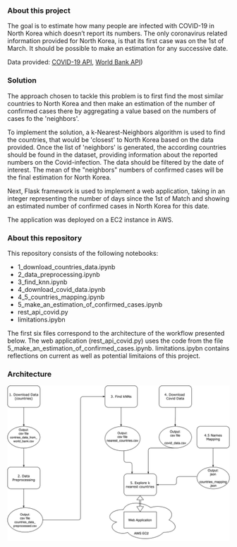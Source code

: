 ### About this project

The goal is to estimate how many people are infected with COVID-19 in North Korea which doesn’t report its numbers. 
The only coronavirus related information provided for North Korea, is that its first case was on the 1st of March. It should be possible to make an estimation for any successive date. 

Data provided:  [COVID-19 API](https://github.com/pomber/covid19), [World Bank API](https://datahelpdesk.worldbank.org/knowledgebase/articles/898590-country-api-queries))




### Solution

The approach chosen to tackle this problem is to first find the most similar countries to North Korea and then make an estimation of the number of confirmed cases there by aggregating a value based on the numbers of cases fo the 'neighbors'.

To implement the solution, a k-Nearest-Neighbors algorithm is used to find the countries, that would be 'closest' to North Korea based on the data provided. Once the list of 'neighbors' is generated, the according countries should be found in the dataset, providing information about the reported numbers on the Covid-infection. The data should be filtered by the date of interest.
The mean of the "neighbors" numbers of confirmed cases will be the final estimation for North Korea.

Next, Flask framework is used to implement a web application, taking in an integer representing the number of days since the 1st of Match and showing an estimated number of confirmed cases in North Korea for this date. 

The application was deployed on a EC2 instance in AWS. 


### About this repository

This repository consists of the following notebooks:


- 1_download_countries_data.ipynb
- 2_data_preprocessing.ipynb
- 3_find_knn.ipynb
- 4_download_covid_data.ipynb
- 4_5_countries_mapping.ipynb
- 5_make_an_estimation_of_confirmed_cases.ipynb 
- rest_api_covid.py
- limitations.ipybn

The first six files correspond to the architecture of the workflow presented below.
The web application (rest_api_covid.py) uses the code from the file 5_make_an_estimation_of_confirmed_cases.ipynb.
limitations.ipybn contains reflections on current as well as potential limitaions of this project.

### Architecture 

![Architecture of the pipeline](architecture.png)